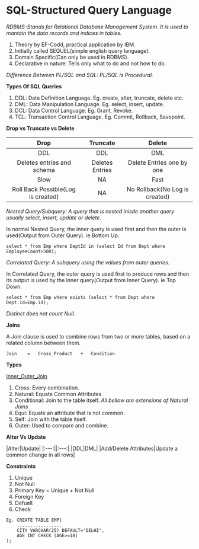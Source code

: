 # SQL-Structured Query Language

*RDBMS-Stands for Relational Database Management System. It is used to mantain the data records and indices in tables.*

1. Theory by EF-Codd, practical application by IBM.
2. Initially called SEQUEL(simple english query language).
3. Domain Specific(Can only be used in RDBMS).
4. Declarative in nature: Tells only what to do and not how to do.

*Difference Between PL/SQL and SQL: PL/SQL is Procedural.*

**Types Of SQL Queries**

1. DDL: Data Definition Language. Eg. create, alter, truncate, delete etc.
2. DML: Data Manipulation Language. Eg. select, insert, update.
3. DCL: Data Control Language. Eg. Grant, Revoke.
4. TCL: Transaction Control Language. Eg. Commit, Rollback, Savepoint.

**Drop vs Truncate vs Delete**

|Drop|Truncate|Delete|
|:---:|:---:|:---:|
|DDL|DDL|DML|
|Deletes entries and schema|Deletes Entries|Delete Entries one by one|
|Slow|NA|Fast|
|Roll Back Possible(Log is created)|NA|No Rollback(No Log is created)|

*Nested Query/Subquery: A query that is nested inisde another query usually select, insert, update or delete.*

In normal Nested Query, the inner query is used first and then the outer is used(Output from Outer Query). ie Bottom Up.

```
select * from Emp where DeptId in (select Id from Dept where EmployeeCount>500);
```

*Correlated Query: A subquery using the values from outer queries.*

In Correlated Query, the outer query is used first to produce rows and then its output is used by the inner query(Output from Inner Query). ie Top Down.

```
select * from Emp where exists (select * from Dept where Dept.id=Emp.id);
```

*Distinct does not count Null.*

**Joins**

A Join clause is used to combine rows from two or more tables, based on a related column between them.

```
Join    =   Cross_Product   +   Condition
```

**Types**

[Inner_Outer_Join](Images\InnerOuterJoin.png)

1. Cross: Every combination.
2. Natural: Equate Common Attributes
3. Conditional: Join to the table itself.
*All bellow are extensions of Natural Joins*
4. Equi: Equate an attribute that is not common.
5. Self: Join with the table itself.
6. Outer: Used to compare and combine.

**Alter Vs Update**

|Alter|Update|
|:---:||:---:|
|DDL|DML|
|Add/Delete Attributes|Update a common change in all rows|

**Constraints**

1. Unique
2. Not Null
3. Primary Key  =   Unique  +   Not Null
4. Foreign Key
5. Defualt
6. Check

```
Eg. CREATE TABLE EMP(
    .................
    CITY VARCHAR(25) DEFAULT="DELHI",
    AGE INT CHECK (AGE>=18)
);
```